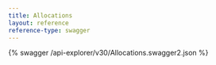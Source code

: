 ```yaml
---
title: Allocations
layout: reference
reference-type: swagger
---
```


{% swagger /api-explorer/v30/Allocations.swagger2.json %}
